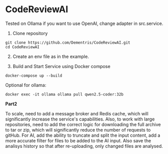 # CodeReviewAI

Tested on Ollama if you want to use OpenAI, change adapter in src.service.

1. Clone repository
```shell
git clone https://github.com/Dementris/CodeReviewAI.git
cd CodeReviewAI
```
2. Create an env file as in the example.

3. Build and Start Service using Docker compose
```shell
docker-compose up --build
```

Optional for ollama:
```shell
docker exec -it ollama ollama pull qwen2.5-coder:32b
```


**Part2**

To scale, need to add a message broker and Redis cache, which will significantly increase the service's capabilities. 
Also, to work with large repositories, need to add the correct logic for downloading the full archive to tar or zip, which will significantly reduce the number of requests to gitHub.
For AI, add the ability to truncate and split the input content, add a more accurate filter for files to be added to the AI input. 
Also save the analisys history so that after re-uploading, only changed files are analysed.

